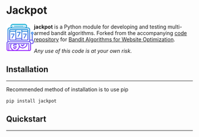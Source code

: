 Jackpot
====================

<img align="left" width="75" src="resources/slot-machine.png" />

**jackpot** is a Python module for developing and testing multi-armed bandit algorithms. Forked from the accompanying [code repository](https://github.com/johnmyleswhite/BanditsBook) for [Bandit Algorithms for Website Optimization](https://www.oreilly.com/library/view/bandit-algorithms-for/9781449341565/).

*Any use of this code is at your own risk.*
</br>

## Installation
--------------------
Recommended method of installation is to use pip 
```
pip install jackpot
```


## Quickstart
--------------------
